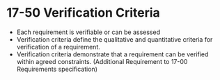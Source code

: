 17-50 Verification Criteria
===========================
- Each requirement is verifiable or can be assessed
- Verification criteria define the qualitative and quantitative criteria for verification of a requirement.
- Verification criteria demonstrate that a requirement can be verified within agreed constraints. (Additional Requirement to 17-00 Requirements specification)
